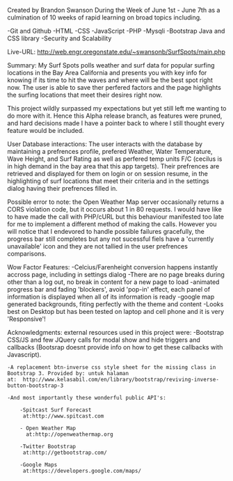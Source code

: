 Created by Brandon Swanson During the Week of June 1st - June 7th as a culmination of 10 weeks of rapid learning on broad topics including.

-Git and Github
-HTML
-CSS
-JavaScript
-PHP
-Mysqli
-Bootstrap Java and CSS library
-Security and Scalability

Live-URL: http://web.engr.oregonstate.edu/~swansonb/SurfSpots/main.php

Summary:
    My Surf Spots polls weather and surf data for popular surfing locations in the Bay Area California and presents you with key info for knowing if its time to hit the waves and where will be the best spot right now.  The user is able to save ther perfered factors and the page highlights the surfing locations that meet their desires right now.

This project wildly surpassed my expectations but yet still left me wanting to do more with it. Hence this Alpha release branch, as features were pruned, and hard decisions made I have a pointer back to where I still thought every feature would be included.

User Database interactions:
    The user interacts with the database by maintaining a prefrences profile, prefered Weather, Water Temperature, Wave Height, and Surf Rating as well as perfered temp units F/C  (cecilus is in high demand in the bay area that this app targets).  Their prefrences are retrieved and displayed for them on login or on session resume, in the highlighting of surf locations that meet their criteria and in the settings dialog having their prefrences filled in.


Possible error to note:
    the Open Weather Map server occasionally returns a CORS violation code, but it occurs about 1 in 80 requests.  I would have like to have made the call with PHP/cURL but this behaviour manifested too late for me to implement a different method of making the calls.  However you will notice that I endevored to handle possible failures gracefully,  the progress bar still completes but any not sucessful fiels have a 'currently unavailable' icon and they are not tallied in the user prefrences comparisons.
    

Wow Factor Features:
    -Celcius/Farenheight conversion happens instantly accross page, including in settings dialog
    -There are no page breaks during other than a log out, no break in content for a new page to load
    -animated progress bar and fading 'blockers', avoid 'pop-in' effect, each panel of information is displayed when all of its information is ready
    -google map generated backgrounds, fiting perfectly with the theme and content
    -Looks best on Desktop but has been tested on laptop and cell phone and it is very 'Responsive'!
    
 Acknowledgments:
    external resources used in this project were: 
    -Bootstrap CSS/JS and few JQuery calls for modal show and hide triggers and callbacks (Bootsrap doesnt provide info on how to get these callbacks with Javascript).
    
    -A replacement btn-inverse css style sheet for the missing class in Bootstrap 3. Provided by: untuk halaman
    at:  http://www.kelasabil.com/en/library/bootstrap/reviving-inverse-button-bootstrap-3
    
    -And most importantly these wonderful public API's:
    
        -Spitcast Surf Forecast
         at:http://www.spitcast.com
         
        - Open Weather Map
          at:http://openweathermap.org
        
        -Twitter Bootstrap
         at:http://getbootstrap.com/
         
        -Google Maps
         at:https://developers.google.com/maps/


